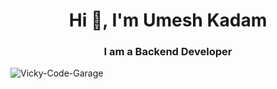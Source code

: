 <h1 align="center">Hi 👋, I'm Umesh Kadam</h1>
<h3 align="center">I am a Backend Developer</h3>

<p align="left"> <img src="https://komarev.com/ghpvc/?username=Vicky-Code-Garage8&label=Profile%20views&color=0e75b6&style=flat" alt="Vicky-Code-Garage" /> </p>
